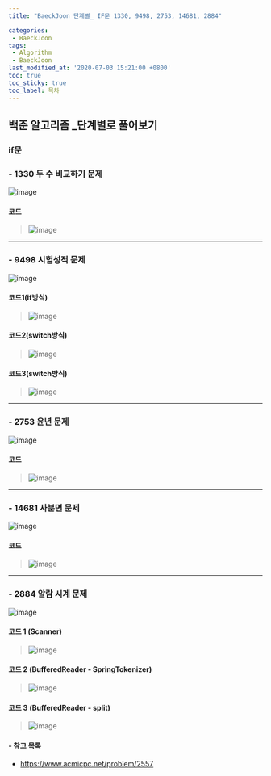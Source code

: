 ```yaml
---
title: "BaeckJoon 단계별_ IF문 1330, 9498, 2753, 14681, 2884"

categories: 
 - BaeckJoon 
tags: 
 - Algorithm
 - BaeckJoon 
last_modified_at: '2020-07-03 15:21:00 +0800'
toc: true
toc_sticky: true
toc_label: 목차
---
```

## 백준 알고리즘 _단계별로 풀어보기
### if문
### - 1330 두 수 비교하기 문제
![image](https://user-images.githubusercontent.com/66898243/86426042-a4856f00-bd21-11ea-9996-2c459651eb9b.png)

#### 코드
>  ![image](https://user-images.githubusercontent.com/66898243/86426333-5de44480-bd22-11ea-8f30-e5635dce8273.png)

***
### - 9498 시험성적 문제
![image](https://user-images.githubusercontent.com/66898243/86426380-84a27b00-bd22-11ea-9aa5-cc031fc9cd30.png)

#### 코드1(if방식)
>  ![image](https://user-images.githubusercontent.com/66898243/86426380-84a27b00-bd22-11ea-9aa5-cc031fc9cd30.png)

#### 코드2(switch방식)
>  ![image](https://user-images.githubusercontent.com/66898243/86431356-93435f00-bd2f-11ea-8b9c-3c205a3384fb.png)

#### 코드3(switch방식)
>  ![image](https://user-images.githubusercontent.com/66898243/86431289-64c58400-bd2f-11ea-995d-7489467e85e1.png)

***
### - 2753 윤년 문제
![image](https://user-images.githubusercontent.com/66898243/86427249-adc40b00-bd24-11ea-876d-c55a3c256306.png)

#### 코드
>  ![image](https://user-images.githubusercontent.com/66898243/86432150-bb33c200-bd31-11ea-941e-d2cf6c22ac6e.png)

***
### - 14681 사분면 문제
![image](https://user-images.githubusercontent.com/66898243/86427299-d21fe780-bd24-11ea-8c73-5a92226d6862.png)

#### 코드
>![image](https://user-images.githubusercontent.com/66898243/86432497-dfdc6980-bd32-11ea-8188-9cecad5c50bc.png)

***
### - 2884 알람 시계 문제

![image](https://user-images.githubusercontent.com/66898243/86427336-ed8af280-bd24-11ea-803c-3a3db6ccc7e4.png)

#### 코드 1 (Scanner)
>  ![image](https://user-images.githubusercontent.com/66898243/86438066-c9d5a580-bd40-11ea-8728-7cdc0eee0f0d.png)

#### 코드 2 (BufferedReader - SpringTokenizer)
>  ![image](https://user-images.githubusercontent.com/66898243/86438229-220ca780-bd41-11ea-984f-22b213f1c632.png)

#### 코드 3 (BufferedReader - split)
>  ![image](https://user-images.githubusercontent.com/66898243/86438282-3b155880-bd41-11ea-929a-a8f7a6717f08.png)

#### - 참고 목록
- https://www.acmicpc.net/problem/2557
